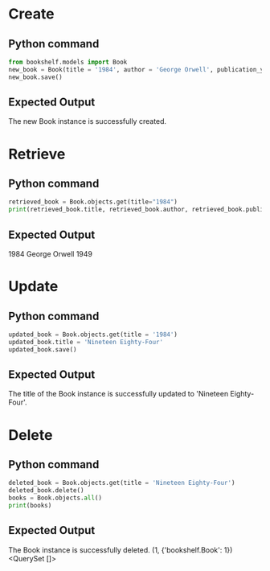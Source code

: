 # Create

## Python command

```python
from bookshelf.models import Book
new_book = Book(title = '1984', author = 'George Orwell', publication_year = 1949)
new_book.save()
```

## Expected Output

The new Book instance is successfully created.

# Retrieve

## Python command

```python
retrieved_book = Book.objects.get(title="1984")
print(retrieved_book.title, retrieved_book.author, retrieved_book.publication_year)
```

## Expected Output

1984 George Orwell 1949

# Update

## Python command

```python
updated_book = Book.objects.get(title = '1984')
updated_book.title = 'Nineteen Eighty-Four'
updated_book.save()
```

## Expected Output

The title of the Book instance is successfully updated to 'Nineteen Eighty-Four'.

# Delete

## Python command

```python
deleted_book = Book.objects.get(title = 'Nineteen Eighty-Four')
deleted_book.delete()
books = Book.objects.all()
print(books)
```

## Expected Output

The Book instance is successfully deleted.
(1, {'bookshelf.Book': 1})
<QuerySet []>


